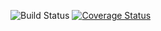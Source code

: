 ![Build Status]([https://travis-ci.com/suprateek-sc19/django-polls-app.svg?branch=master](https://app.travis-ci.com/suprateek-sc19/django-polls-app.svg?token=XV2cGcwsmscapBbZN63N&branch=main))
[![Coverage Status](https://coveralls.io/repos/github/suprateek-sc19/django-polls-app/badge.svg?branch=master)](https://coveralls.io/github/suprateek-sc19/django-polls-app?branch=master)
